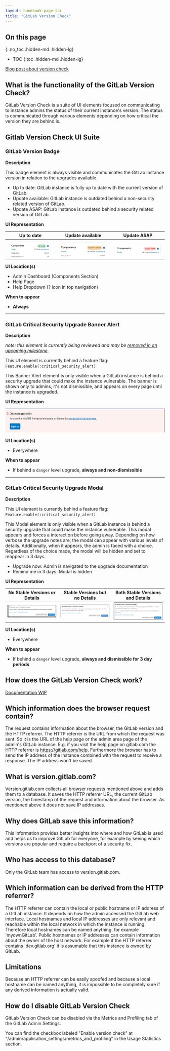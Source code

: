 ```yaml
---
layout: handbook-page-toc
title: "GitLab Version Check"
---
```


## On this page
{:.no_toc .hidden-md .hidden-lg}

- TOC
{:toc .hidden-md .hidden-lg}

[Blog post about version check](/blog/2015/05/07/version-check/)

## What is the functionality of the GitLab Version Check?

GitLab Version Check is a suite of UI elements focused on communicating to instance
admins the status of their current instance's version. The status is communicated
through various elements depending on how critical the version they are behind is.

## Gitlab Version Check UI Suite

### GitLab Version Badge

**Description**

This badge element is always visible and communicates the GitLab instance version in
relation to the upgrades available.

- Up to date: GitLab instance is fully up to date with the current version of GitLab.
- Update available: GitLab instance is outdated behind a non-security related version of GitLab.
- Update ASAP: GitLab instance is outdated behind a security related version of GitLab.

**UI Representation**

| Up to date | Update available | Update ASAP
| ------ | ------ | ------ |
| <img src="images/up-to-date-badge.png" width="300px" /> | <img src="images/update-available-badge.png" width="300px" /> | <img src="images/update-asap-badge.png" width="300px" /> |

**UI Location(s)**

- Admin Dashboard (Components Section)
- Help Page
- Help Dropdown (? icon in top navigation)

**When to appear**

- **Always**

<hr />

### GitLab Critical Security Upgrade Banner Alert

**Description**

_note: this element is currently being reviewed and may be [removed in an upcoming milestone](https://gitlab.com/gitlab-org/gitlab/-/issues/387719)._

This UI element is currently behind a feature flag: `Feature.enable(:critical_security_alert)`

This Banner Alert element is only visible when a GitLab instance is behind a security
upgrade that could make the instance vulnerable. The banner is shown only to admins,
it's not dismissible, and appears on every page until the instance is upgraded.

**UI Representation**

<img src="images/critical-security-banner-alert.png" height="75px" />

**UI Location(s)**

- Everywhere

**When to appear**

- If behind a `danger` level upgrade, **always and non-dismissible**

<hr />

### GitLab Critical Security Upgrade Modal

**Description**

This UI element is currently behind a feature flag: `Feature.enable(:critical_security_alert)`

This Modal element is only visible when a GitLab instance is behind a security
upgrade that could make the instance vulnerable. This modal appears and forces
a interaction before going away. Depending on how verbose the upgrade notes are,
the modal can appear with various levels of details. Additionally, when it appears,
the admin is faced with a choice. Regardless of the choice made, the modal will be
hidden and set to reappear in 3 days.

- Upgrade now: Admin is navigated to the upgrade documentation
- Remind me in 3 days: Modal is hidden

**UI Representation**

| No Stable Versions or Details | Stable Versions but no Details | Both Stable Versions and Details |
| ------ | ------ | ------ |
| ![No Stable Versions](images/critical-security-modal-no-stable-versions.png) | ![Stable Versions](images/critical-security-modal-stable-versions.png) | ![Stable Versions and Details](images/critical-security-modal-stable-versions-description.png) |

**UI Location(s)**

- Everywhere

**When to appear**

- If behind a `danger` level upgrade, **always and dismissible for 3 day periods**

## How does the GitLab Version Check work?

[Documentation WIP](https://gitlab.com/gitlab-org/gitlab/-/issues/387879)

## Which information does the browser request contain?

The request contains information about the browser, the
GitLab version and the HTTP referrer. The HTTP referrer is the URL from
which the request was sent. So it is the URL of the help page or the admin
area page of the admin's GitLab instance. E.g. if you visit the help page on
gitlab.com the HTTP referrer is https://gitlab.com/help. Furthermore the
browser has to send the IP address of the instance combined with the request to
receive a response. The IP address won't be saved.

## What is version.gitlab.com?

Version.gitlab.com collects all browser requests mentioned above and adds
them to a database. It saves the HTTP referrer URL, the current GitLab version,
the timestamp of the request and information about the browser. As mentioned
above it does not save IP addresses.

## Why does GitLab save this information?

This information provides better insights into where and how GitLab is
used and helps us to improve GitLab for everyone, for example by seeing which
versions are popular and require a backport of a security fix.

## Who has access to this database?

Only the GitLab team has access to version.gitlab.com.

## Which information can be derived from the HTTP referrer?

The HTTP referrer can contain the local or public hostname or IP address of a
GitLab instance. It depends on how the admin accessed the GitLab web interface.
Local hostnames and local IP addresses are only relevant and reachable within
the local network in which the instance is running. Therefore local hostnames
can be named anything, for example 'myownGitLab'. Public hostnames or
IP addresses can contain information about the owner of the host network.
For example if the HTTP referrer contains 'dev.gitlab.org' it is assumable that
this instance is owned by GitLab.

## Limitations

Because an HTTP referrer can be easily spoofed and because a local hostname can
be named anything, it is impossible to be completely sure if any derived
information is actually valid.

## How do I disable GitLab Version Check

GitLab Version Check can be disabled via the Metrics and Profiling tab of the GitLab Admin Settings.

You can find the checkbox labeled "Enable version check" at "/admin/application_settings/metrics_and_profiling" in the Usage Statistics section.